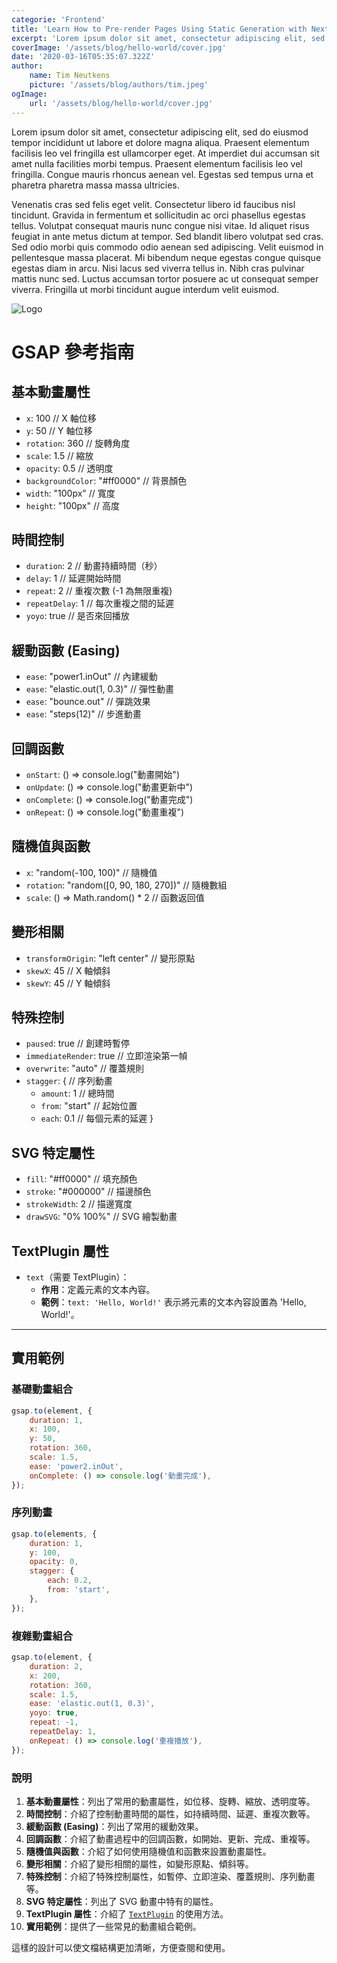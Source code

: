 ```yaml
---
categorie: 'Frontend'
title: 'Learn How to Pre-render Pages Using Static Generation with Next.js'
excerpt: 'Lorem ipsum dolor sit amet, consectetur adipiscing elit, sed do eiusmod tempor incididunt ut labore et dolore magna aliqua. Praesent elementum facilisis leo vel fringilla est ullamcorper eget. At imperdiet dui accumsan sit amet nulla facilities morbi tempus.'
coverImage: '/assets/blog/hello-world/cover.jpg'
date: '2020-03-16T05:35:07.322Z'
author:
    name: Tim Neutkens
    picture: '/assets/blog/authors/tim.jpeg'
ogImage:
    url: '/assets/blog/hello-world/cover.jpg'
---
```


Lorem ipsum dolor sit amet, consectetur adipiscing elit, sed do eiusmod tempor incididunt ut labore et dolore magna aliqua. Praesent elementum facilisis leo vel fringilla est ullamcorper eget. At imperdiet dui accumsan sit amet nulla facilities morbi tempus. Praesent elementum facilisis leo vel fringilla. Congue mauris rhoncus aenean vel. Egestas sed tempus urna et pharetra pharetra massa massa ultricies.

Venenatis cras sed felis eget velit. Consectetur libero id faucibus nisl tincidunt. Gravida in fermentum et sollicitudin ac orci phasellus egestas tellus. Volutpat consequat mauris nunc congue nisi vitae. Id aliquet risus feugiat in ante metus dictum at tempor. Sed blandit libero volutpat sed cras. Sed odio morbi quis commodo odio aenean sed adipiscing. Velit euismod in pellentesque massa placerat. Mi bibendum neque egestas congue quisque egestas diam in arcu. Nisi lacus sed viverra tellus in. Nibh cras pulvinar mattis nunc sed. Luctus accumsan tortor posuere ac ut consequat semper viverra. Fringilla ut morbi tincidunt augue interdum velit euismod.

![Logo](/assets/avatar/avatar.jpg)

# GSAP 參考指南

## 基本動畫屬性

-   `x`: 100 // X 軸位移
-   `y`: 50 // Y 軸位移
-   `rotation`: 360 // 旋轉角度
-   `scale`: 1.5 // 縮放
-   `opacity`: 0.5 // 透明度
-   `backgroundColor`: "#ff0000" // 背景顏色
-   `width`: "100px" // 寬度
-   `height`: "100px" // 高度

## 時間控制

-   `duration`: 2 // 動畫持續時間（秒）
-   `delay`: 1 // 延遲開始時間
-   `repeat`: 2 // 重複次數 (-1 為無限重複)
-   `repeatDelay`: 1 // 每次重複之間的延遲
-   `yoyo`: true // 是否來回播放

## 緩動函數 (Easing)

-   `ease`: "power1.inOut" // 內建緩動
-   `ease`: "elastic.out(1, 0.3)" // 彈性動畫
-   `ease`: "bounce.out" // 彈跳效果
-   `ease`: "steps(12)" // 步進動畫

## 回調函數

-   `onStart`: () => console.log("動畫開始")
-   `onUpdate`: () => console.log("動畫更新中")
-   `onComplete`: () => console.log("動畫完成")
-   `onRepeat`: () => console.log("動畫重複")

## 隨機值與函數

-   `x`: "random(-100, 100)" // 隨機值
-   `rotation`: "random([0, 90, 180, 270])" // 隨機數組
-   `scale`: () => Math.random() \* 2 // 函數返回值

## 變形相關

-   `transformOrigin`: "left center" // 變形原點
-   `skewX`: 45 // X 軸傾斜
-   `skewY`: 45 // Y 軸傾斜

## 特殊控制

-   `paused`: true // 創建時暫停
-   `immediateRender`: true // 立即渲染第一幀
-   `overwrite`: "auto" // 覆蓋規則
-   `stagger`: { // 序列動畫
    -   `amount`: 1 // 總時間
    -   `from`: "start" // 起始位置
    -   `each`: 0.1 // 每個元素的延遲
        }

## SVG 特定屬性

-   `fill`: "#ff0000" // 填充顏色
-   `stroke`: "#000000" // 描邊顏色
-   `strokeWidth`: 2 // 描邊寬度
-   `drawSVG`: "0% 100%" // SVG 繪製動畫

## TextPlugin 屬性

-   `text`（需要 TextPlugin）：
    -   **作用**：定義元素的文本內容。
    -   **範例**：`text: 'Hello, World!'` 表示將元素的文本內容設置為 'Hello, World!'。

---

## 實用範例

### 基礎動畫組合

```javascript
gsap.to(element, {
    duration: 1,
    x: 100,
    y: 50,
    rotation: 360,
    scale: 1.5,
    ease: 'power2.inOut',
    onComplete: () => console.log('動畫完成'),
});
```

### 序列動畫

```javascript
gsap.to(elements, {
    duration: 1,
    y: 100,
    opacity: 0,
    stagger: {
        each: 0.2,
        from: 'start',
    },
});
```

### 複雜動畫組合

```javascript
gsap.to(element, {
    duration: 2,
    x: 200,
    rotation: 360,
    scale: 1.5,
    ease: 'elastic.out(1, 0.3)',
    yoyo: true,
    repeat: -1,
    repeatDelay: 1,
    onRepeat: () => console.log('重複播放'),
});
```

### 說明

1. **基本動畫屬性**：列出了常用的動畫屬性，如位移、旋轉、縮放、透明度等。
2. **時間控制**：介紹了控制動畫時間的屬性，如持續時間、延遲、重複次數等。
3. **緩動函數 (Easing)**：列出了常用的緩動效果。
4. **回調函數**：介紹了動畫過程中的回調函數，如開始、更新、完成、重複等。
5. **隨機值與函數**：介紹了如何使用隨機值和函數來設置動畫屬性。
6. **變形相關**：介紹了變形相關的屬性，如變形原點、傾斜等。
7. **特殊控制**：介紹了特殊控制屬性，如暫停、立即渲染、覆蓋規則、序列動畫等。
8. **SVG 特定屬性**：列出了 SVG 動畫中特有的屬性。
9. **TextPlugin 屬性**：介紹了 [`TextPlugin`](command:_github.copilot.openSymbolFromReferences?%5B%22%22%2C%5B%7B%22uri%22%3A%7B%22scheme%22%3A%22file%22%2C%22authority%22%3A%22%22%2C%22path%22%3A%22%2FUsers%2Fgarylin%2FDesktop%2FGitHub%2Fblog-starter-app%2Fdocs%2Fgsap-reference.md%22%2C%22query%22%3A%22%22%2C%22fragment%22%3A%22%22%7D%2C%22pos%22%3A%7B%22line%22%3A0%2C%22character%22%3A8%7D%7D%5D%2C%221ef9ccc6-5afa-4d07-9915-e1aa8a7fba04%22%5D 'Go to definition') 的使用方法。
10. **實用範例**：提供了一些常見的動畫組合範例。

這樣的設計可以使文檔結構更加清晰，方便查閱和使用。

